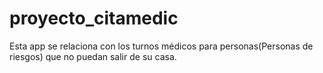 # proyecto_citamedic

Esta app se relaciona con los turnos médicos para personas(Personas de riesgos) que no puedan salir de su casa.

